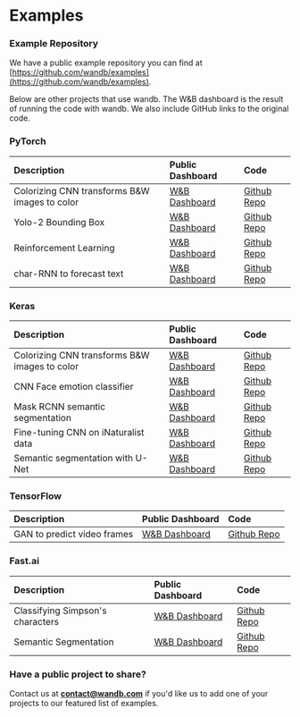 # Examples

### Example Repository

We have a public example repository you can find at [https://github.com/wandb/examples](https://github.com/wandb/examples).

Below are other projects that use wandb. The W&B dashboard is the result of running the code with wandb. We also include GitHub links to the original code.

### PyTorch

| Description | Public Dashboard | Code |
| :--- | :--- | :--- |
| Colorizing CNN transforms B&W images to color | [W&B Dashboard](https://app.wandb.ai/clarence-n-huang/color-best-looking/reports) | [Github Repo](https://github.com/clarencenhuang/dl-colorize) |
| Yolo-2 Bounding Box | [W&B Dashboard](https://app.wandb.ai/l2k2/darknet) | [Github Repo](https://github.com/lukas/pytorch-yolo2) |
| Reinforcement Learning | [W&B Dashboard](https://app.wandb.ai/kairproject/kair_algorithms_draft-scripts/runs/ylmssdkf) | [Github Repo](https://app.wandb.ai/wandb/catz/runs/qfsbxd3r) |
| char-RNN to forecast text | [W&B Dashboard](https://app.wandb.ai/borisd13/char-RNN) | [Github Repo](https://github.com/borisdayma/char-RNN) |

### Keras

| Description | Public Dashboard | Code |
| :--- | :--- | :--- |
| Colorizing CNN transforms B&W images to color | [W&B Dashboard](https://app.wandb.ai/borisd13/colorizer/reports?view=Private%20User%2FColorizer%20Project) | [Github Repo](https://github.com/borisd13/colorizer) |
| CNN Face emotion classifier | [W&B Dashboard](https://app.wandb.ai/wandb/face-emotion) | [Github Repo](https://github.com/lukas/face_classification) |
| Mask RCNN semantic segmentation | [W&B Dashboard](https://app.wandb.ai/trentwatson1/mask-rcnn/reports?view=%2FNew%20Report...) | [Github Repo](https://github.com/connorhough/mask_rcnn) |
| Fine-tuning CNN on iNaturalist data | [W&B Dashboard](https://app.wandb.ai/stacey/keras_finetune?workspace=user-l2k2) | [Github Repo](https://github.com/wandb/examples/tree/master/keras-cnn-nature) |
| Semantic segmentation with U-Net | [W&B Dashboard](https://app.wandb.ai/gabesmed/witness) | [Github Repo](https://github.com/wandb/witness) |

### TensorFlow

| Description | Public Dashboard | Code |
| :--- | :--- | :--- |
| GAN to predict video frames | [W&B Dashboard](https://app.wandb.ai/wandb/catz/runs/qfsbxd3r) | [Github Repo](https://github.com/sirebellum/catz_contest) |

### Fast.ai

| Description | Public Dashboard | Code |
| :--- | :--- | :--- |
| Classifying Simpson's characters | [W&B Dashboard](https://app.wandb.ai/borisd13/simpsons-fastai) | [Github Repo](https://github.com/borisdayma/simpsons-fastai) |
| Semantic Segmentation | [W&B Dashboard](https://app.wandb.ai/borisd13/semantic-segmentation/?workspace=user-borisd13) | [Github Repo](https://github.com/borisdayma/semantic-segmentation/blob/master/src/train.py) |

### Have a public project to share?

Contact us at **contact@wandb.com** if you'd like us to add one of your projects to our featured list of examples.


